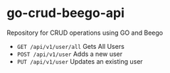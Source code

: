# go-crud-beego-api
Repository for CRUD operations using GO and Beego

* `GET /api/v1/user/all` Gets All Users
* `POST /api/v1/user` Adds a new user
* `PUT /api/v1/user` Updates an existing user